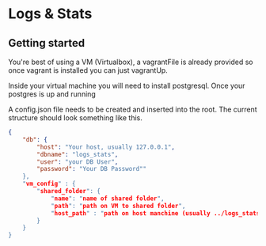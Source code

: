 Logs & Stats
======


Getting started
--

You're best of using a VM (Virtualbox), a vagrantFile is already provided so once vagrant is installed you can just vagrantUp.

Inside your virtual machine you will need to install postgresql.
Once your postgres is up and running

A config.json file needs to be created and inserted into the root. The current structure should look something like this.
```json
{
    "db": {
        "host": "Your host, usually 127.0.0.1",
		"dbname": "logs_stats",
		"user": "your DB User",
		"password": "Your DB Password""
    },    
    "vm_config" : {
		"shared_folder": {
			"name": "name of shared folder",
			"path": "path on VM to shared folder",
			"host_path" : "path on host manchine (usually ../logs_stats)"
		}
	}
}
```
